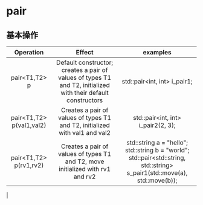 # pair  

## 基本操作  

|Operation|Effect|examples|
:-:|:-:|:-:
| pair<T1,T2> p | Default constructor; creates a pair of values of types T1 and T2, initialized with their default constructors | std::pair<int, int> i_pair1; |
|pair<T1,T2> p(val1,val2) | Creates a pair of values of types T1 and T2, initialized with val1 and val2 | std::pair<int, int> i_pair2(2, 3); |
| pair<T1,T2> p(rv1,rv2) | Creates a pair of values of types T1 and T2, move initialized with rv1 and rv2 | std::string a = "hello"; </br> std::string b = "world"; </br> std::pair<std::string, std::string> s_pair1(std::move(a), std::move(b)); |
|